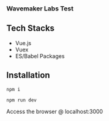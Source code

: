 ### Wavemaker Labs Test

## Tech Stacks
- Vue.js
- Vuex
- ES/Babel Packages

## Installation

```
npm i
```

```
npm run dev
```

Access the browser @ localhost:3000